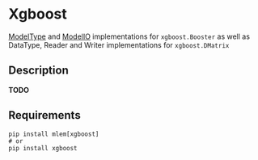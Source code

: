 # Xgboost

[ModelType](/doc/object-reference/mlem-abcs#modeltype) and
[ModelIO](/doc/object-reference/mlem-abcs#modelio) implementations for
`xgboost.Booster` as well as DataType, Reader and Writer implementations for
`xgboost.DMatrix`

## Description

**TODO**

## Requirements

```cli
pip install mlem[xgboost]
# or
pip install xgboost
```
